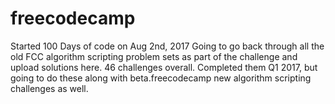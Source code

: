 # freecodecamp

Started 100 Days of code on Aug 2nd, 2017
Going to go back through all the old FCC algorithm scripting problem sets as part of the challenge and upload solutions here. 
46 challenges overall. Completed them Q1 2017, but going to do these along with beta.freecodecamp new algorithm scripting challenges as well. 
